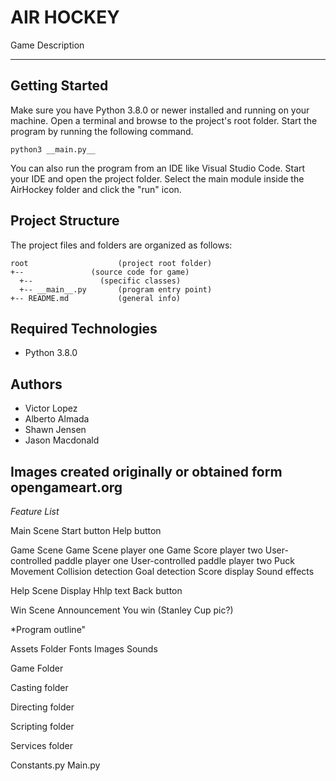 # AIR HOCKEY
Game Description

---
## Getting Started
Make sure you have Python 3.8.0 or newer installed and running on your machine. Open a terminal and browse to the project's root folder. Start the program by running the following command.
```
python3 __main.py__ 
```
You can also run the program from an IDE like Visual Studio Code. Start your IDE and open the project folder. Select the main module inside the AirHockey folder and click the "run" icon.

## Project Structure
The project files and folders are organized as follows:
```
root                    (project root folder)
+--               (source code for game)
  +--               (specific classes)
  +-- __main__.py       (program entry point)
+-- README.md           (general info)
```

## Required Technologies
* Python 3.8.0

## Authors
* Victor Lopez
* Alberto Almada
* Shawn Jensen
* Jason Macdonald

## Images created originally or obtained form opengameart.org

*Feature List*

Main Scene
  Start button
  Help button

Game Scene
  Game Scene player one
  Game Score player two
  User-controlled paddle player one
  User-controlled paddle player two
  Puck Movement
  Collision detection
  Goal detection
  Score display
  Sound effects

Help Scene
  Display Hhlp text
  Back button

Win Scene
  Announcement
  You win (Stanley Cup pic?)

*Program outline"

Assets Folder
  Fonts
  Images 
  Sounds

Game Folder

  Casting folder

  Directing folder 

  Scripting folder 

  Services folder 

Constants.py
Main.py